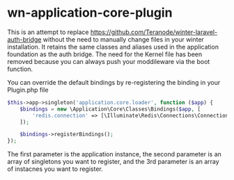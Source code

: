 # wn-application-core-plugin

This is an attempt to replace https://github.com/Teranode/winter-laravel-auth-bridge without the need to manually change files in your winter installation. It retains the same classes and aliases used in the application foundation as the auth bridge. The need for the Kernel file has been removed because you can always push your moddileware via the boot function.

You can override the default bindings by re-registering the binding in your Plugin.php file

```php 
$this->app->singleton('application.core.loader', function ($app) {
    $bindings = new \Application\Core\Classes\Bindings($app, [
        'redis.connection' => [\Illuminate\Redis\Connections\Connection::class, \Illuminate\Contracts\Redis\Connection::class],
    ]);

    $bindings->registerBindings();
});
```

The first parameter is the application instance, the second parameter is an array of singletons you want to register, and the 3rd parameter is an array of instacnes you want to register.
